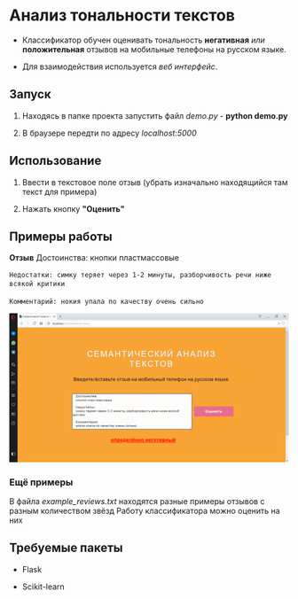 # Анализ тональности текстов

- Классификатор обучен оценивать тональность __негативная__ *или* __положительная__ отзывов на мобильные телефоны на русском языке.

- Для взаимодействия используется _веб интерфейс_.

## Запуск

1) Находясь в папке проекта запустить файл _demo.py_ - __python demo.py__

2) В браузере передти по адресу _localhost:5000_

## Использование

1) Ввести в текстовое поле отзыв (убрать изначально находящийся там текст для примера)

2) Нажать кнопку __"Оценить"__

## Примеры работы

__Отзыв__
    Достоинства: кнопки пластмассовые

    Недостатки: симку теряет через 1-2 минуты, разборчивость речи ниже всякой критики

    Комментарий: нокия упала по качеству очень сильно

![Результат](https://github.com/AleksandrRybin/SentimentAnalysis/raw/master/images/example1.png)

### Ещё примеры

В файла *example_reviews.txt* находятся разные примеры отзывов с разным количеством звёзд
Работу классификатора можно оценить на них

## Требуемые пакеты

- Flask

- Scikit-learn